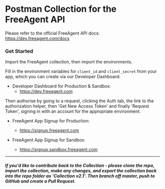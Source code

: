 # Postman Collection for the FreeAgent API

Please refer to the official FreeAgent API docs:
https://dev.freeagent.com/docs

### Get Started
Import the FreeAgent collection, then import the environments.

Fill in the environment variables for `client_id` and `client_secret` from your app, which you can create via our Developer Dashboard:

- Developer Dashboard for Production & Sandbox:
  - https://dev.freeagent.com


Then authorise by going to a request, clicking the Auth tab, the link to the authorization helper, then 'Get New Access Token' and finally 'Request Token', signing in with an account for the appropriate environment.


- FreeAgent App Signup for Production:
  - https://signup.freeagent.com

- FreeAgent App Signup for Sandbox:
  - https://signup.sandbox.freeagent.com

----
##### If you'd like to contribute back to the Collection - please clone the repo, import the collection, make any changes, and export the collection back into the repo folder as 'Collection v2.1'. Then branch off master, push to GitHub and create a Pull Request.
